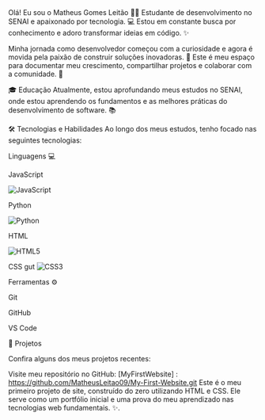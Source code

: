 ## 
Olá! Eu sou o Matheus Gomes Leitão 👋🌟
Estudante de desenvolvimento no SENAI e apaixonado por tecnologia. 💻 Estou em constante busca por conhecimento e adoro transformar ideias em código. ✨

Minha jornada como desenvolvedor começou com a curiosidade e agora é movida pela paixão de construir soluções inovadoras. 🚀 Este é meu espaço para documentar meu crescimento, compartilhar projetos e colaborar com a comunidade. 🤝

🎓 Educação
Atualmente, estou aprofundando meus estudos no SENAI, onde estou aprendendo os fundamentos e as melhores práticas do desenvolvimento de software. 📚

🛠️ Tecnologias e Habilidades
Ao longo dos meus estudos, tenho focado nas seguintes tecnologias:

Linguagens 💻

JavaScript

![JavaScript](https://img.shields.io/badge/JavaScript-F7DF1E?style=for-the-badge&logo=javascript&logoColor=black)

Python

![Python](https://img.shields.io/badge/Python-3776AB?style=for-the-badge&logo=python&logoColor=white)

HTML

![HTML5](https://img.shields.io/badge/HTML5-E34F26?style=for-the-badge&logo=html5&logoColor=white)

CSS
gut
![CSS3](https://img.shields.io/badge/CSS3-1572B6?style=for-the-badge&logo=css3&logoColor=white)

Ferramentas ⚙️

Git

GitHub

VS Code



🚀 Projetos

Confira alguns dos meus projetos recentes:

Visite meu repositório no GitHub: [MyFirstWebsite] : https://github.com/MatheusLeitao09/My-First-Website.git Este é o meu primeiro projeto de site, construído do zero utilizando HTML e CSS. Ele serve como um portfólio inicial e uma prova do meu aprendizado nas tecnologias web fundamentais. ✨.









